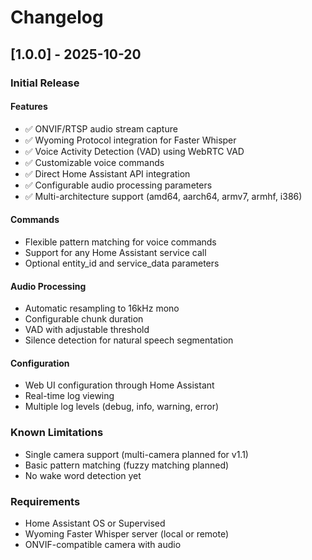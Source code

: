 # Changelog

## [1.0.0] - 2025-10-20

### Initial Release

#### Features
- ✅ ONVIF/RTSP audio stream capture
- ✅ Wyoming Protocol integration for Faster Whisper
- ✅ Voice Activity Detection (VAD) using WebRTC VAD
- ✅ Customizable voice commands
- ✅ Direct Home Assistant API integration
- ✅ Configurable audio processing parameters
- ✅ Multi-architecture support (amd64, aarch64, armv7, armhf, i386)

#### Commands
- Flexible pattern matching for voice commands
- Support for any Home Assistant service call
- Optional entity_id and service_data parameters

#### Audio Processing
- Automatic resampling to 16kHz mono
- Configurable chunk duration
- VAD with adjustable threshold
- Silence detection for natural speech segmentation

#### Configuration
- Web UI configuration through Home Assistant
- Real-time log viewing
- Multiple log levels (debug, info, warning, error)

### Known Limitations
- Single camera support (multi-camera planned for v1.1)
- Basic pattern matching (fuzzy matching planned)
- No wake word detection yet

### Requirements
- Home Assistant OS or Supervised
- Wyoming Faster Whisper server (local or remote)
- ONVIF-compatible camera with audio
